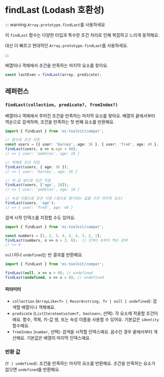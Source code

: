 # findLast (Lodash 호환성)

::: warning `Array.prototype.findLast`를 사용하세요

이 `findLast` 함수는 다양한 타입과 특수한 조건 처리로 인해 복잡하고 느리게 동작해요.

대신 더 빠르고 현대적인 `Array.prototype.findLast`를 사용하세요.

:::

배열이나 객체에서 조건을 만족하는 마지막 요소를 찾아요.

```typescript
const lastEven = findLast(array, predicate);
```

## 레퍼런스

### `findLast(collection, predicate?, fromIndex?)`

배열이나 객체에서 주어진 조건을 만족하는 마지막 요소를 찾아요. 배열의 끝에서부터 역순으로 검색하며, 조건을 만족하는 첫 번째 요소를 반환해요.

```typescript
import { findLast } from 'es-toolkit/compat';

// 함수로 조건 지정
const users = [{ user: 'barney', age: 36 }, { user: 'fred', age: 40 }, { user: 'pebbles', age: 18 }];
findLast(users, o => o.age < 40);
// => { user: 'pebbles', age: 18 }

// 객체로 조건 지정
findLast(users, { age: 36 });
// => { user: 'barney', age: 36 }

// 키-값 쌍으로 조건 지정
findLast(users, ['age', 18]);
// => { user: 'pebbles', age: 18 }

// 속성 이름으로 조건 지정 (참으로 평가되는 값을 가진 마지막 요소)
findLast(users, 'age');
// => { user: 'fred', age: 40 }
```

검색 시작 인덱스를 지정할 수도 있어요.

```typescript
import { findLast } from 'es-toolkit/compat';

const numbers = [1, 2, 3, 4, 5, 4, 3, 2, 1];
findLast(numbers, n => n > 3, 6);  // 인덱스 6부터 역순 검색
// => 4
```

`null`이나 `undefined`는 빈 결과를 반환해요.

```typescript
import { findLast } from 'es-toolkit/compat';

findLast(null, x => x > 0); // undefined
findLast(undefined, x => x > 0); // undefined
```

#### 파라미터

- `collection` (`ArrayLike<T> | Record<string, T> | null | undefined`): 검색할 배열이나 객체예요.
- `predicate` (`ListIterateeCustom<T, boolean>`, 선택): 각 요소에 적용할 조건이에요. 함수, 객체, 키-값 쌍, 또는 속성 이름을 사용할 수 있어요. 기본값은 `identity` 함수예요.
- `fromIndex` (`number`, 선택): 검색을 시작할 인덱스예요. 음수인 경우 끝에서부터 계산해요. 기본값은 배열의 마지막 인덱스예요.

### 반환 값

(`T | undefined`): 조건을 만족하는 마지막 요소를 반환해요. 조건을 만족하는 요소가 없으면 `undefined`를 반환해요.
